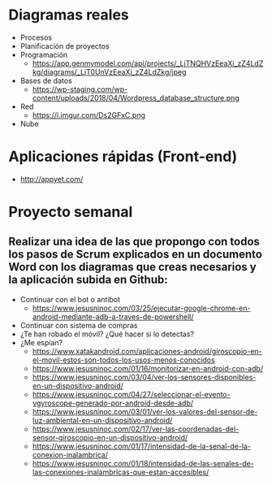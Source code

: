 # Diagramas reales
- Procesos
- Planificación de proyectos
- Programación
  - https://app.genmymodel.com/api/projects/_LjTNQHVzEeaXi_zZ4LdZkg/diagrams/_LjT0UnVzEeaXi_zZ4LdZkg/jpeg
- Bases de datos
  - https://wp-staging.com/wp-content/uploads/2018/04/Wordpress_database_structure.png
- Red
  - https://i.imgur.com/Ds2GFxC.png
- Nube

# Aplicaciones rápidas (Front-end)
* http://appyet.com/

# Proyecto semanal
## Realizar una idea de las que propongo con todos los pasos de Scrum explicados en un documento Word con los diagramas que creas necesarios y la aplicación subida en Github:
- Continuar con el bot o antibot
  - https://www.jesusninoc.com/03/25/ejecutar-google-chrome-en-android-mediante-adb-a-traves-de-powershell/
- Continuar con sistema de compras
- ¿Te han robado el móvil? ¿Qué hacer si lo detectas?
- ¿Me espían?
  - https://www.xatakandroid.com/aplicaciones-android/giroscopio-en-el-movil-estos-son-todos-los-usos-menos-conocidos
  - https://www.jesusninoc.com/01/16/monitorizar-en-android-con-adb/
  - https://www.jesusninoc.com/03/04/ver-los-sensores-disponibles-en-un-dispositivo-android/
  - https://www.jesusninoc.com/04/27/seleccionar-el-evento-vgyroscope-generado-por-android-desde-adb/
  - https://www.jesusninoc.com/03/01/ver-los-valores-del-sensor-de-luz-ambiental-en-un-dispositivo-android/
  - https://www.jesusninoc.com/02/17/ver-las-coordenadas-del-sensor-giroscopio-en-un-dispositivo-android/
  - https://www.jesusninoc.com/01/17/intensidad-de-la-senal-de-la-conexion-inalambrica/
  - https://www.jesusninoc.com/01/18/intensidad-de-las-senales-de-las-conexiones-inalambricas-que-estan-accesibles/

